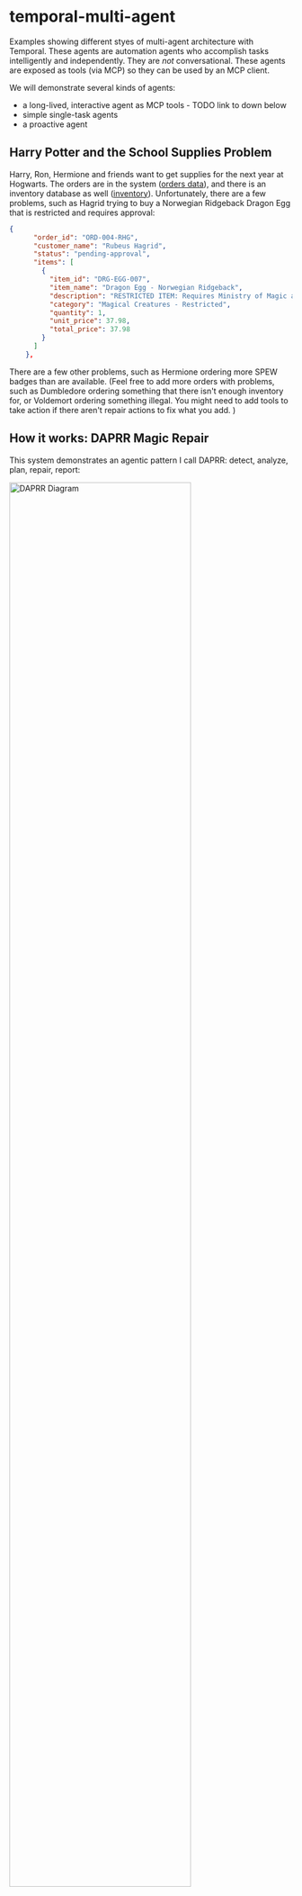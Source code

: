 # temporal-multi-agent
Examples showing different styes of multi-agent architecture with Temporal.
These agents are automation agents who accomplish tasks intelligently and independently. 
They are _not_ conversational. These agents are exposed as tools (via MCP) so they can be used 
by an MCP client.

We will demonstrate several kinds of agents:
- a long-lived, interactive agent as MCP tools - TODO link to down below
- simple single-task agents
- a proactive agent

## Harry Potter and the School Supplies Problem
Harry, Ron, Hermione and friends want to get supplies for the next year at Hogwarts. 
The orders are in the system ([orders data](./data/orders.json)), and there is an inventory database as well ([inventory](./data/inventory.json)).
Unfortunately, there are a few problems, such as Hagrid trying to buy a Norwegian Ridgeback Dragon Egg that is restricted and requires approval:
```json
{
      "order_id": "ORD-004-RHG",
      "customer_name": "Rubeus Hagrid",
      "status": "pending-approval",
      "items": [
        {
          "item_id": "DRG-EGG-007",
          "item_name": "Dragon Egg - Norwegian Ridgeback",
          "description": "RESTRICTED ITEM: Requires Ministry of Magic approval for purchase - breeding license needed",
          "category": "Magical Creatures - Restricted",
          "quantity": 1,
          "unit_price": 37.98,
          "total_price": 37.98
        }
      ]
    },
```
There are a few other problems, such as Hermione ordering more SPEW badges than are available. 
(Feel free to add more orders with problems, such as Dumbledore ordering something that there isn't enough inventory for, or Voldemort ordering something illegal. You might need to add tools to take action if there aren't repair actions to fix what you add. )

## How it works: DAPRR Magic Repair
This system demonstrates an agentic pattern I call DAPRR: detect, analyze, plan, repair, report:

<img src="./assets/DAPRR.png" width="80%" alt="DAPRR Diagram">

Automation agents often do this DAPRR sequence, or a subset, such as analysis, planning, and repair. <br />
Notes:
- Detection can often be a less expensive version of analysis, such as getting _if any_ orders need analysis
  - it could be skipped entirely if the system can be notified when there is a problem
- Planning is a key step - it allows a human to review and approve the plans
- This is a long-running human-in-the-loop agentic process, so it needs durability, interaction, and state (memory). In this sample, we do that with a Temporal Workflow.

This pattern is applicable to **many kinds** of systems. Anything that a human has to detect, think about, and act on could be simplified with this kind of AI-powered automation. Examples include:
- site reliability / production monitoring
- failed transactions
- IT infrastructure scaling (up or down)
- customer service & support
- work to be done

### Repair System Overview: 
<img src="./assets/order-repair-overview.png" width="90%" alt="Order Repair Overview">
The user interacts with the repair process, can query it for status and what it's doing or proposing to do, and approve repairs.
The tools are executed durably with Temporal - in this case an agentic workflow that takes some steps on its own, using AI.

## Prerequisites:
- Python3+
- `uv` (curl -LsSf https://astral.sh/uv/install.sh | sh)
- Temporal [Local Setup Guide](https://learn.temporal.io/getting_started/?_gl=1*1bxho70*_gcl_au*MjE1OTM5MzU5LjE3NDUyNjc4Nzk.*_ga*MjY3ODg1NzM5LjE2ODc0NTcxOTA.*_ga_R90Q9SJD3D*czE3NDc0MDg0NTIkbzk0NyRnMCR0MTc0NzQwODQ1MiRqMCRsMCRoMA..)
- [Claude for Desktop](https://claude.ai/download), [Goose](https://github.com/block/goose), or maybe [mcp inspector](https://github.com/modelcontextprotocol/inspector)


## 1. Setup
```bash
uv venv
source .venv/bin/activate
poetry install
```

### Launch Temporal locally 
(if using local Temporal, see [.env.example](./.env.example) for other options)
```bash
temporal server start-dev
```

### Start the worker
```bash
poetry run python run_worker.py
```

## 2. Running
### Repair Agent Tool
The Repair Agent executes the detect/analyze/plan/repair/report cycle once. 
This agent is:
- a tool that takes action for an agent
- an agent that makes decisions (such as planning & proposing tools)
- an orchestrator of other agents (such as the Analysis and Reporting Agents - who are much simpler)
- a Temporal Workflow - dynamically taking action to accomplish the repair 

([related definitions](https://temporal.io/blog/building-an-agentic-system-thats-actually-production-ready#agentic-systems-definitions))

**Note:** It does update the inventory and orders data as it repairs. You can look at the data files after it runs to see changes. You can reset the data between runs by discarding the changes it makes and refreshing from the git repo.

#### Terminal
An easy way to understand what it's doing is to kick it off via a terminal:
```bash
poetry run python run_repair_agent.py 
```
Optionally you can auto-approve the repairs:
```bash
poetry run python run_repair_agent.py  --auto-approve
```
Or you can approve it using the Temporal UI or included script:
```bash
poetry run python ./approve_repair_for_agent.py --workflow-id "repair-Josh-49c94bb5-d7a6-4a25-a8a3-39f0bf800f91"
```

Here's what the output looks like:
```none
poetry run python run_repair_agent.py --auto-approve
Client connection: [localhost:7233], Namespace: [default], Task Queue: [agent-repair-task-queue]
Josh's Repair Workflow started with ID: repair-Josh-0a75c9b7-cabe-4339-ba9c-5c8770dc88b0
Current repair status: DETECTING-PROBLEMS
Current repair status: PLANNING-REPAIR
Current repair status: PENDING-APPROVAL
Repair planning is complete.
Proposed Orders to repair:
  - ORD-001-HJP: 
    - request_payment_update_tool: confidence score 0.8 
      - additional_notes: Please deliver after 3 PM to avoid Dursleys
      - customer_id: CUST-HP-001
      - customer_name: Harry James Potter
      - order_id: ORD-001-HJP
      - original_payment_method: Gringotts Vault Transfer
  - ORD-002-HJG: 
    - order_inventory_tool: confidence score 0.95 
      - inventory_description: S.P.E.W. Badge Set
      - inventory_to_order: STP-ORG-001
      - order_id: ORD-002-HJG
      - quantity: 300
  - ORD-003-RBW: 
    - request_payment_update_tool: confidence score 0.9 
      - additional_notes: Maybe short on gold. Can you hold this for a week?
      - customer_id: CUST-RW-003
      - customer_name: Ronald Bilius Weasley
      - order_id: ORD-003-RBW
      - original_payment_method: Gringotts Vault Transfer
  - ORD-004-RHG: 
    - request_approval_tool: confidence score 0.95 
      - approval_request_contents: Request to Approve Order
      - approver: approve-orders@diagonalley.co.uk
      - order_id: ORD-004-RHG
Auto-approval is enabled. Proceeding with repair workflow.
Auto-approving the repair workflow
Current repair status: PENDING-REPAIR
Current repair status: PENDING-REPORT
Workflow completed with result: Repair workflow completed with status: REPORT-COMPLETED. 
Report Summary: The repair process was completed successfully for 4 issues, with no problems skipped. 
Each relevant order received the necessary corrections and updates.
```

There are other scripts included for your convenience:
- [query_repair_agent](./query_repair_agent.py)
- [approve_repair_for_agent](./approve_repair_for_agent.py)

You can follow along with its progress in the Temporal UI Workflow History.

#### MCP
You can also hook this up to an MCP Client using the included `mcp_server.py`. <br />
(You may want to reset the data files between runs to get the same results again.)
WSL config:
```JSON
    "order_repair_agent": {
      "disabled": false,
      "timeout": 60,
      "type": "stdio",
      "command": "wsl.exe",
      "args": [
        "--cd",
        "/path/to/temporal-multi-agent",
        "--",
        "poetry",
        "run",
        "python",
        "mcp_server.py"
      ]
    }
```
Here's how it looks with Claude:

<img src="./assets/claude-repair-success.png" width="80%" alt="Claude Success">

### Detection, Analysis, and Reporting: Simple Agents
These agents are implemented as simple activities - they get input, have a prompt, and execute towards their goals, but they are short-lived and make sense as activities. If they fail, they can just try again. 
#TODO say more words here probs

### Proactive Repair Agent
This proactive agent executes detection and analysis periodically, and notifies if it finds problems. 
It can call back into an agentic system like [this one](https://github.com/temporal-community/temporal-ai-agent) with the `callback` input set. <br />
#TODO show what this looks like in the agentic sample system

(It could email or alert in some other way too.) <br/>
It will usually wait for approval before proceeding with the repair. It _recommends_ repair actions but doesn't take action unless it's confidence is higher than 95%. 

Here's how it looks to run from the command line:
```none
poetry run python start_repair_agent_proactive.py 
Client connection: [localhost:7233], Namespace: [default], Task Queue: [agent-repair-task-queue]
Josh's Repair Workflow started with ID: always-be-repairin-for-Josh
Current repair status: DETECTING-PROBLEMS
Current repair status: PLANNING-REPAIR
Current repair status: PENDING-REPAIR
Current repair status: PENDING-REPORT
Repair planning is complete.
<snip just like above but the confidence score was high enough to self-approve>
*** Repair complete*** 
 Summary: The repair process was successful with a total of 3 problems repaired and none skipped. Key repairs involved sending payment update requests to Harry James Potter and Ronald Bilius Weasley. Additionally, an approval request was sent for Rubeus Hagrid's order.
Current repair status: WAITING-FOR-NEXT-CYCLE, waiting for a minute before checking again.
```
You can trigger this from MCP using the `initiate_proactive_agent()` tool.

## 3. Results
Now the Hogwarts students and staff will have what they need this year! 
We demonstrated several different kinds of agents with Temporal:
- a long-lived, interactive agent as MCP tools
- simple single-task agents, doing AI-powered automation
- a proactive agent - also connected via MCP


#todo talk about the styles: single activity, multiple activities, proactive/scheduled, proactive/looping, supervised

#TODO: explain automation agents vs conversational (assistive) agents, and how they can be used together

### What's Cool About This:
#todo talk about long running interactive agents, proactive agents,() self-repairing workflows)
